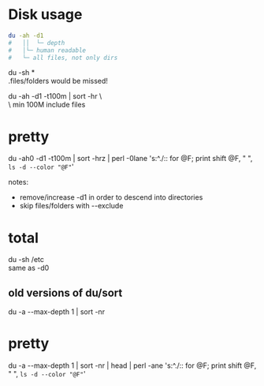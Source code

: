 # Disk usage

```bash
du -ah -d1
#   ││  └─ depth
#   │└─ human readable
#   └─ all files, not only dirs
```

du -sh *
        \
         .files/folders would be missed!

du -ah -d1 -t100m | sort -hr
     \       \
      \       min 100M
       include files

# pretty
du -ah0 -d1 -t100m | sort -hrz | perl -0lane 's:^\./:: for @F; print shift @F, " ", `ls -d --color "@F"`'

notes:
* remove/increase -d1 in order to descend into directories
* skip files/folders with --exclude

# total
du -sh /etc
     \
      same as -d0

## old versions of du/sort
du -a --max-depth 1 | sort -nr

# pretty
du -a --max-depth 1 | sort -nr | head | perl -ane 's:^\./:: for @F; print shift @F, " ", `ls -d --color "@F"`'
